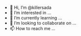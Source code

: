 - 👋 Hi, I’m @killersada
- 👀 I’m interested in ...
- 🌱 I’m currently learning ...
- 💞️ I’m looking to collaborate on ...
- 📫 How to reach me ...

<!---
killersada/killersada is a ✨ special ✨ repository because its `README.md` (this file) appears on your GitHub profile.
You can click the Preview link to take a look at your changes.
--->
